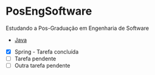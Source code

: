 # PosEngSoftware
Estudando a Pos-Graduação em Engenharia de Software

- [Java](https://docs.google.com/document/d/1re3tO2rAYK8vF9goLpZboNTsqjw1A76Ns7idLfwbgJU/edit)
- [x] Spring - Tarefa concluída
- [ ] Tarefa pendente
- [ ] Outra tarefa pendente
